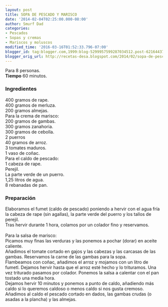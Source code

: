 ```yaml
---
layout: post
title: SOPA DE PESCADO Y MARISCO
date: '2014-02-04T02:25:00.000-08:00'
author: Smurf Dad
categories:
- Pescados
- Sopas y cremas
- Mariscos y moluscos
modified_time: '2016-03-16T01:52:33.796-07:00'
blogger_id: tag:blogger.com,1999:blog-5299957599287034512.post-6216443719520471469
blogger_orig_url: http://recetas-desa.blogspot.com/2014/02/sopa-de-pescado-y-marisco.html
---
```


Para 8 personas.<br><b>Tiempo</b> 60 minutos.<br><h3>Ingredientes</h3><p>400 gramos de rape.<br/>400 gramos de merluza.<br/>200 gramos almejas.<br/>Para la crema de marisco:<br/>200 gramos de gambas.<br/>300 gramos zanahoria.<br/>300 gramos de cebolla.<br/>2 puerros<br/>40 gramos de arroz.<br/>3 tomates maduros.<br/>1 vaso de co&ntilde;ac.<br/>Para el caldo de pescado:<br/>1 cabeza de rape.<br/>Perejil.<br/>La parte verde de un puerro.<br/>1,25 litros de agua.<br/>8 rebanadas de pan.</p><h3>Preparaci&oacute;n</h3><p>Elaboramos el fumet (caldo de pescado) poniendo a hervir con el agua fr&iacute;a la cabeza de rape (sin agallas), la parte verde del puerro y los tallos de perejil.<br/>Tras hervir durante 1 hora, colamos por un colador fino y reservamos.<br/><br/>Para la salsa de marisco:<br/>Picamos muy finas las verduras y las ponemos a pochar (dorar) en aceite caliente.<br/>A&ntilde;adimos el tomate cortado en gajos y las cabezas y las carcasas de las gambas. Reservamos la carne de las gambas para la sopa.<br/>Flambeamos con co&ntilde;ac, a&ntilde;adimos el arroz y mojamos con un litro de fumetl. Dejamos hervir hasta que el arroz est&eacute; hecho y lo trituramos. Una vez triturado pasamos por colador. Ponemos la salsa a calentar con el pan tostado una media hora.<br/>Dejamos hervir 10 minutos y ponemos a punto de caldo, a&ntilde;adiendo m&aacute;s caldo si lo queremos caldoso o menos caldo si nos gusta cremoso.<br/>A&ntilde;adimos al caldo el pescado cortado en dados, las gambas crudas (o asadas a la plancha) y las almejas.<br/></p>